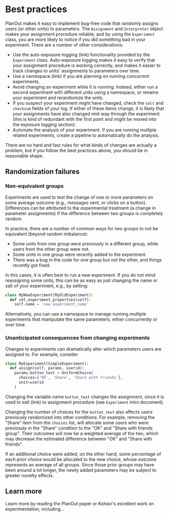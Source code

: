 # Best practices

PlanOut makes it easy to implement bug-free code that randomly assigns users (or other units) to parameters. The `Assignment` and `Interpreter` object makes your assignment procedure reliable, and by using the `Experiment` class, you are more likely to notice if you did something bad in your experiment. There are a number of other considerations:

* Use the auto-exposure logging (link) functionality provided by the `Experiment` class.  Auto-exposure logging makes it easy to verify that your assignment procedure is working correctly, and makes it easier to track changes to units' assignments to parameters over time.
* Use a namespace (link) if you are planning on running concurrent experiments.
* Avoid changing an experiment while it is running. Instead, either run a second experiment with different units using a namespace, or rename your experiment and rerandomize the units.
* If you suspect your experiment might have changed, check the `salt` and `checksum` fields of your log. If either of these items change, it is likely that your assignments have also changed mid-way through the experiment. (this is kind of redundant with the first point and might be moved into the exposure logging section).
* Automate the analysis of your experiment. If you are running multiple related experiments, create a pipeline to automatically do the analysis.

There are no hard and fast rules for what kinds of changes are actually a problem, but if you follow the best practices above, you should be in reasonable shape.


## Randomization failures
### Non-equivalent groups
Experiments are used to test the change of one or more parameters on some average outcome (e.g., messages sent, or clicks on a button). Differences can be attributed to the experimental treatment (a change in parameter assignments) if the difference between two groups is completely random.

In practice, there are a number of common ways for two groups to not be equivalent (beyond random imbalance):
 - Some units from one group were previously in a different group, while users from the other group were not.
 - Some units in one group were recently added to the experiment.
 - There was a bug in the code for one group but not the other, and things recently got fixed.

In this cases, it is often best to run a new experiment. If you do not mind reassigning some units, this can be as easy as just changing the name or salt of your experiment, e.g., by setting:

```python
class MyNewExperiment(MyOldExperiment):
  def set_experiment_properties(self):
    self.name = 'new_experiment_name'
```

Alternatively, you can use a namespace to manage running multiple experiments that manipulate the same parameters, either concurrently or over time.

### Unanticipated consequences from changing experiments
Changes to experiments can dramatically alter which parameters users are assigned to. For example, consider

```python
class MyExperiment(SimpleExperiment):
  def assign(self, params, userid):
    params.button_text = UniformChoice(
      choices=['OK', 'Share', 'Share with friends'],
      unit=userid
    )
```
Changing the variable name `button_text` changes the assignment, since it is used to salt (link) to assignment procedure (see `Experiment` intro document).

Changing the number of choices for the `button_text` also affects users previously randomized into other conditions.  For example, removing the "Share" item from the `choices` list, will allocate some users who were previosuly in the "Share" condition to the "OK" and "Share with friends group". Their outcomes will now be a weighted average of the two, which may decrease the estimated difference between "OK" and "Share with friends".

If an additional choice were added, on the other hand, some percentage of each prior choice would be allocated to the new choice, whose outcome represents an average of all groups. Since those prior groups may have been around a lot longer, the newly added parameters may be subject to greater novelty effects.

## Learn more
Learn more by reading the PlanOut paper or Kohavi's excellent work on experimentation, including...
